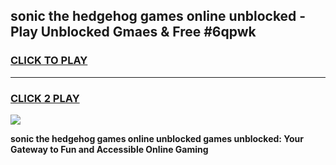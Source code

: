 
## sonic the hedgehog games online unblocked - Play Unblocked Gmaes & Free #6qpwk
<h3>
<a href="https://news.freeplayer.one?title=sonic_the_hedgehog_games_online_unblocked&ref=03M">CLICK TO PLAY</a></h3>
<hr>

<h3>
<a href="https://news.freeplayer.one?title=sonic_the_hedgehog_games_online_unblocked&ref=03M">CLICK 2 PLAY</a>
  
</h3>

<a href="https://news.freeplayer.one?title=sonic_the_hedgehog_games_online_unblocked&ref=03M"><img src="https://clearcache.store/games.png"></a>


**sonic the hedgehog games online unblocked games unblocked: Your Gateway to Fun and Accessible Online Gaming**
